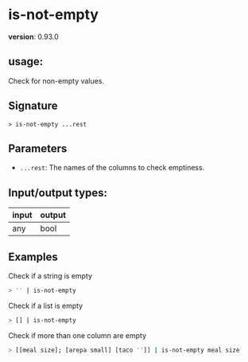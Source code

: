 # is-not-empty

**version**: 0.93.0

## **usage**:

Check for non-empty values.

## Signature

`> is-not-empty ...rest`

## Parameters

- `...rest`: The names of the columns to check emptiness.

## Input/output types:

| input | output |
| ----- | ------ |
| any   | bool   |

## Examples

Check if a string is empty

```bash
> '' | is-not-empty
```

Check if a list is empty

```bash
> [] | is-not-empty
```

Check if more than one column are empty

```bash
> [[meal size]; [arepa small] [taco '']] | is-not-empty meal size
```

